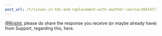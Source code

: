 ```yaml
---
post_url: /t/issues-in-tds-and-replacement-with-another-course/164147/3
---
```

[@Rrishit](/u/rrishit), please do share the response you receive (or maybe already have) from Support, regarding this, here.